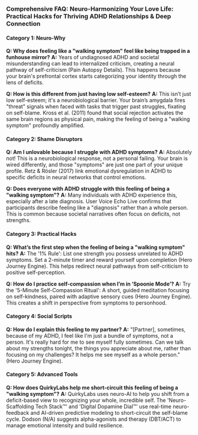 ### **Comprehensive FAQ: Neuro-Harmonizing Your Love Life: Practical Hacks for Thriving ADHD Relationships & Deep Connection**

#### **Category 1: Neuro-Why**
**Q: Why does feeling like a "walking symptom" feel like being trapped in a funhouse mirror?**
**A:** Years of undiagnosed ADHD and societal misunderstanding can lead to internalized criticism, creating a neural pathway of self-criticism (Pain Autopsy Details). This happens because your brain's prefrontal cortex starts categorizing your identity through the lens of deficits.

**Q: How is this different from just having low self-esteem?**
**A:** This isn’t just low self-esteem; it's a neurobiological barrier. Your brain’s amygdala fires "threat" signals when faced with tasks that trigger past struggles, fixating on self-blame. Kross et al. (2011) found that social rejection activates the same brain regions as physical pain, making the feeling of being a "walking symptom" profoundly amplified.

#### **Category 2: Shame Disruptors**
**Q: Am I unlovable because I struggle with ADHD symptoms?**
**A:** Absolutely not! This is a neurobiological response, not a personal failing. Your brain is wired differently, and those "symptoms" are just one part of your unique profile. Retz & Rösler (2017) link emotional dysregulation in ADHD to specific deficits in neural networks that control emotions.

**Q: Does everyone with ADHD struggle with this feeling of being a "walking symptom"?**
**A:** Many individuals with ADHD experience this, especially after a late diagnosis. User Voice Echo Live confirms that participants describe feeling like a "diagnosis" rather than a whole person. This is common because societal narratives often focus on deficits, not strengths.

#### **Category 3: Practical Hacks**
**Q: What’s the first step when the feeling of being a "walking symptom" hits?**
**A:** The '1% Rule': List one strength you possess unrelated to ADHD symptoms. Set a 2-minute timer and reward yourself upon completion (Hero Journey Engine). This helps redirect neural pathways from self-criticism to positive self-perception.

**Q: How do I practice self-compassion when I’m in ‘Spoonie Mode’?**
**A:** Try the '5-Minute Self-Compassion Ritual': A short, guided meditation focusing on self-kindness, paired with adaptive sensory cues (Hero Journey Engine). This creates a shift in perspective from symptoms to personhood.

#### **Category 4: Social Scripts**
**Q: How do I explain this feeling to my partner?**
**A:** "[Partner], sometimes, because of my ADHD, I feel like I'm just a bundle of symptoms, not a person. It's really hard for me to see myself fully sometimes. Can we talk about my strengths tonight, the things you appreciate about me, rather than focusing on my challenges? It helps me see myself as a whole person." (Hero Journey Engine).

#### **Category 5: Advanced Tools**
**Q: How does QuirkyLabs help me short-circuit this feeling of being a "walking symptom"?**
**A:** QuirkyLabs uses neuro-AI to help you shift from a deficit-based view to recognizing your whole, incredible self. The 'Neuro-Scaffolding Tech Stack™' and 'Digital Dopamine Dial™' use real-time neuro-feedback and AI-driven predictive modeling to short-circuit the self-blame cycle. Dodson (N/A) suggests alpha-agonists and therapy (DBT/ACT) to manage emotional intensity and build resilience.